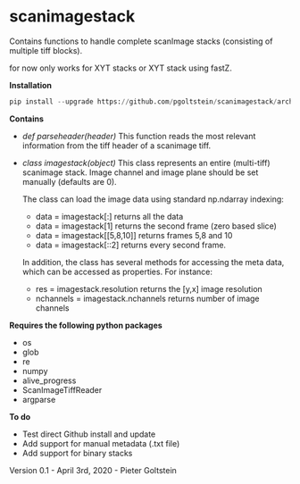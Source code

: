 # scanimagestack
Contains functions to handle complete scanImage stacks (consisting of multiple tiff blocks).

for now only works for XYT stacks or XYT stack using fastZ.

__Installation__
```python
pip install --upgrade https://github.com/pgoltstein/scanimagestack/archive/v0.11.tar.gz
```


__Contains__
* _def parseheader(header)_
    This function reads the most relevant information from the tiff header of a scanimage tiff.
* _class imagestack(object)_
    This class represents an entire (multi-tiff) scanimage stack. Image channel and image plane should be set manually (defaults are 0).

    The class can load the image data using standard np.ndarray indexing:
    * data = imagestack[:] returns all the data
    * data = imagestack[1] returns the second frame (zero based slice)
    * data = imagestack[[5,8,10]] returns frames 5,8 and 10
    * data = imagestack[::2] returns every second frame.

    In addition, the class has several methods for accessing the meta data, which can be accessed as properties. For instance:
    * res = imagestack.resolution returns the [y,x] image resolution
    * nchannels = imagestack.nchannels returns number of image channels


__Requires the following python packages__
* os
* glob
* re
* numpy
* alive_progress
* ScanImageTiffReader
* argparse


__To do__
* Test direct Github install and update
* Add support for manual metadata (.txt file)
* Add support for binary stacks


Version 0.1 - April 3rd, 2020 - Pieter Goltstein
